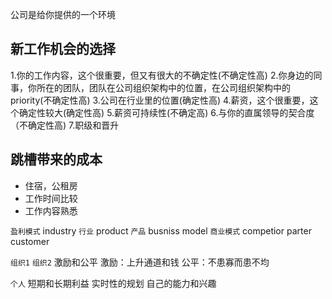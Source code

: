 公司是给你提供的一个环境
## 新工作机会的选择
1.你的工作内容，这个很重要，但又有很大的不确定性(不确定性高)
2.你身边的同事，你所在的团队，团队在公司组织架构中的位置，在公司组织架构中的priority(不确定性高)
3.公司在行业里的位置(确定性高)
4.薪资，这个很重要，这个确定性较大(确定性高)
5.薪资可持续性(不确定高)
6.与你的直属领导的契合度（不确定性高)
7.职级和晋升

## 跳槽带来的成本
- 住宿，公租房
- 工作时间比较
- 工作内容熟悉

`盈利模式`
industry `行业`
product  `产品`
busniss model `商业模式`
competior parter customer

`组织1` `组织2`
激励和公平
激励：上升通道和钱
公平：不患寡而患不均

`个人`
短期和长期利益
实时性的规划
自己的能力和兴趣




